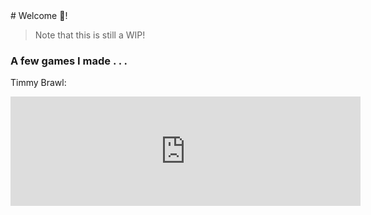 <title>Home</title>
# Welcome 👋!

> Note that this is still a WIP!

### A few games I made . . .
Timmy Brawl:
<iframe frameborder="0" src="https://itch.io/embed/2284028?border_width=5" width="560" height="175"><a href="https://thespikyhedgehog.itch.io/timmy-brawl">Timmy Brawl by TheSpikyHedgehog</a></iframe>
